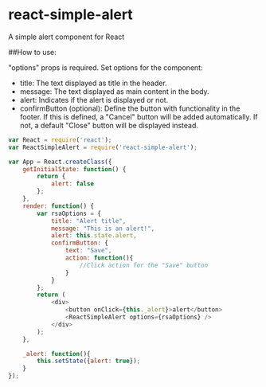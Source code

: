 # react-simple-alert
A simple alert component for React

##How to use:

"options" props is required.
Set options for the component:
- title: The text displayed as title in the header.
- message: The text displayed as main content in the body.
- alert: Indicates if the alert is displayed or not.
- confirmButton (optional): Define the button with functionality in the footer. If this is defined, a "Cancel" button will be added automatically. If not, a default "Close" button will be displayed instead.

```js
var React = require('react');
var ReactSimpleAlert = require('react-simple-alert');

var App = React.createClass({
	getInitialState: function() {
		return {
			alert: false 
		};
	},
	render: function() {
		var rsaOptions = {
			title: "Alert title",
			message: "This is an alert!",
			alert: this.state.alert,
			confirmButton: {
				text: "Save", 
				action: function(){
					//Click action for the "Save" button
				}
			}
		};
		return (
			<div>
				<button onClick={this._alert}>alert</button>
				<ReactSimpleAlert options={rsaOptions} />
			</div>
		);
	},

	_alert: function(){
		this.setState({alert: true});
	}
});
```
